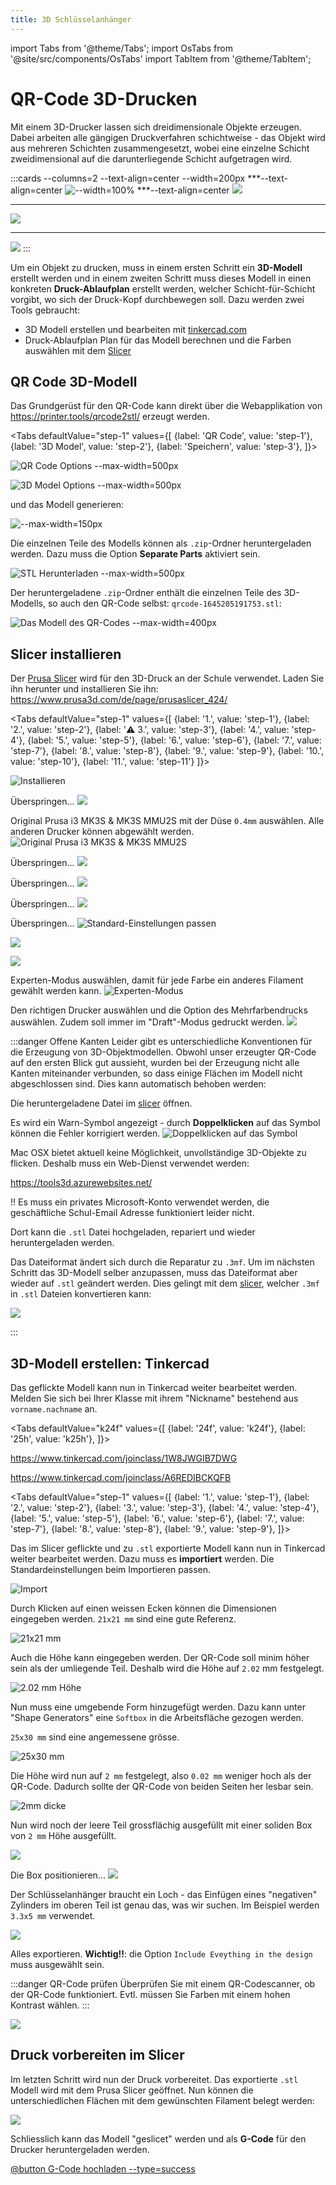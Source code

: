 ```yaml
---
title: 3D Schlüsselanhänger
---
```


import Tabs from '@theme/Tabs';
import OsTabs from '@site/src/components/OsTabs'
import TabItem from '@theme/TabItem';

# QR-Code 3D-Drucken

Mit einem 3D-Drucker lassen sich dreidimensionale Objekte erzeugen. Dabei arbeiten alle gängigen Druckverfahren schichtweise - das Objekt wird aus mehreren Schichten zusammengesetzt, wobei eine einzelne Schicht zweidimensional auf die darunterliegende Schicht aufgetragen wird.

:::cards --columns=2 --text-align=center --width=200px
***--text-align=center
![--width=100%](images/prusa-timelapse-01.gif)
***--text-align=center
![](images/prusa-timelapse-02.gif)
***
![](images/prusa-timelapse-03.gif)
***
![](images/prusa-timelapse-04.gif)
:::

Um ein Objekt zu drucken, muss in einem ersten Schritt ein **3D-Modell** erstellt werden und in einem zweiten Schritt muss dieses Modell in einen konkreten **Druck-Ablaufplan** erstellt werden, welcher Schicht-für-Schicht vorgibt, wo sich der Druck-Kopf durchbewegen soll. Dazu werden zwei Tools gebraucht:

- 3D Modell erstellen und bearbeiten mit [tinkercad.com](https://www.tinkercad.com/)
- Druck-Ablaufplan Plan für das Modell berechnen und die Farben auswählen mit dem [Slicer](https://www.prusa3d.com/de/page/prusaslicer_424/)

## QR Code 3D-Modell

Das Grundgerüst für den QR-Code kann direkt über die Webapplikation von https://printer.tools/qrcode2stl/ erzeugt werden.


<Tabs
  defaultValue="step-1"
  values={[
    {label: 'QR Code', value: 'step-1'},
    {label: '3D Model', value: 'step-2'},
    {label: 'Speichern', value: 'step-3'},
  ]}>
  <TabItem value="step-1">

![QR Code Options --max-width=500px](images/qr01.png)

</TabItem>
<TabItem value="step-2">

![3D Model Options --max-width=500px](images/qr02.png)

und das Modell generieren:

![--max-width=150px](images/qr03.png)

</TabItem>
<TabItem value="step-3">

Die einzelnen Teile des Modells können als `.zip`-Ordner heruntergeladen werden. Dazu muss die Option **Separate Parts** aktiviert sein.

![STL Herunterladen --max-width=500px](images/qr04.png)

</TabItem>
</Tabs>

Der heruntergeladene `.zip`-Ordner enthält die einzelnen Teile des 3D-Modells, so auch den QR-Code selbst: `qrcode-1645205191753.stl`:

![Das Modell des QR-Codes --max-width=400px](images/qr05.png)


## Slicer installieren

Der [Prusa Slicer](https://www.prusa3d.com/de/page/prusaslicer_424/) wird für den 3D-Druck an der Schule verwendet. Laden Sie ihn herunter und installieren Sie ihn: https://www.prusa3d.com/de/page/prusaslicer_424/


<Tabs
  defaultValue="step-1"
  values={[
    {label: '1.', value: 'step-1'},
    {label: '2.', value: 'step-2'},
    {label: '⚠️ 3.', value: 'step-3'},
    {label: '4.', value: 'step-4'},
    {label: '5.', value: 'step-5'},
    {label: '6.', value: 'step-6'},
    {label: '7.', value: 'step-7'},
    {label: '8.', value: 'step-8'},
    {label: '9.', value: 'step-9'},
    {label: '10.', value: 'step-10'},
    {label: '11.', value: 'step-11'}
  ]}>
  <TabItem value="step-1">

![Installieren](images/slicer-install-01.png)

</TabItem>
<TabItem value="step-2">

Überspringen...
![](images/slicer-install-03.png)
</TabItem>
<TabItem value="step-3">

Original Prusa i3 MK3S & MK3S MMU2S mit der Düse `0.4mm` auswählen. Alle anderen Drucker können abgewählt werden.
![Original Prusa i3 MK3S & MK3S MMU2S](images/slicer-install-04.png)
</TabItem>
<TabItem value="step-4">

Überspringen...
![](images/slicer-install-05.png)
</TabItem>
<TabItem value="step-5">

Überspringen...
![](images/slicer-install-06.png)
</TabItem>
<TabItem value="step-6">

Überspringen...
![](images/slicer-install-07.png)
</TabItem>
<TabItem value="step-7">

Überspringen...
![Standard-Einstellungen passen](images/slicer-install-08.png)
</TabItem>
<TabItem value="step-8">

![](images/slicer-install-09.png)
</TabItem>
<TabItem value="step-9">

![](images/slicer-install-10.png)
</TabItem>
<TabItem value="step-10">

Experten-Modus auswählen, damit für jede Farbe ein anderes Filament gewählt werden kann. 
![Experten-Modus](images/slicer-install-11.png)
</TabItem>
<TabItem value="step-11">

Den richtigen Drucker auswählen und die Option des Mehrfarbendrucks auswählen. Zudem soll immer im "Draft"-Modus gedruckt werden.
![](images/slicer-install-12.png)
</TabItem>
</Tabs>



:::danger Offene Kanten
Leider gibt es unterschiedliche Konventionen für die Erzeugung von 3D-Objektmodellen. Obwohl unser erzeugter QR-Code auf den ersten Blick gut aussieht, wurden bei der Erzeugung nicht alle Kanten miteinander verbunden, so dass einige Flächen im Modell nicht abgeschlossen sind. Dies kann automatisch behoben werden:


<OsTabs>
<TabItem value="win">

Die heruntergeladene Datei im [slicer](https://www.prusa3d.com/de/page/prusaslicer_424/) öffnen.

Es wird ein Warn-Symbol angezeigt - durch **Doppelklicken** auf das Symbol können die Fehler korrigiert werden. 
![Doppelklicken auf das Symbol](images/qr-fix-win.png)

</TabItem>
<TabItem value="mac">

Mac OSX bietet aktuell keine Möglichkeit, unvollständige 3D-Objekte zu flicken. Deshalb muss ein Web-Dienst verwendet werden:

https://tools3d.azurewebsites.net/

!! Es muss ein privates Microsoft-Konto verwendet werden, die geschäftliche Schul-Email Adresse funktioniert leider nicht.

Dort kann die `.stl` Datei hochgeladen, repariert und wieder heruntergeladen werden.

</TabItem>
</OsTabs>

Das Dateiformat ändert sich durch die Reparatur zu `.3mf`. Um im nächsten Schritt das 3D-Modell selber anzupassen, muss das Dateiformat aber wieder auf `.stl` geändert werden. Dies gelingt mit dem [slicer](https://www.prusa3d.com/de/page/prusaslicer_424/), welcher  `.3mf` in `.stl` Dateien konvertieren kann:

![](images/3mf-to-stl.png)

:::

## 3D-Modell erstellen: Tinkercad

Das geflickte Modell kann nun in Tinkercad weiter bearbeitet werden. Melden Sie sich bei Ihrer Klasse mit ihrem "Nickname" bestehend aus `vorname.nachname` an.

<Tabs
  defaultValue="k24f"
  values={[
    {label: '24f', value: 'k24f'},
    {label: '25h', value: 'k25h'},
  ]}>
<TabItem value="k24f">

https://www.tinkercad.com/joinclass/1W8JWGIB7DWG
</TabItem>
<TabItem value="k25h">

https://www.tinkercad.com/joinclass/A6REDIBCKQFB
</TabItem>
</Tabs>



<Tabs
  defaultValue="step-1"
  values={[
    {label: '1.', value: 'step-1'},
    {label: '2.', value: 'step-2'},
    {label: '3.', value: 'step-3'},
    {label: '4.', value: 'step-4'},
    {label: '5.', value: 'step-5'},
    {label: '6.', value: 'step-6'},
    {label: '7.', value: 'step-7'},
    {label: '8.', value: 'step-8'},
    {label: '9.', value: 'step-9'},
  ]}>
  <TabItem value="step-1">

Das im Slicer geflickte und zu `.stl` exportierte Modell kann nun in Tinkercad weiter bearbeitet werden. Dazu muss es **importiert** werden. Die Standardeinstellungen beim Importieren passen.

![Import](images/tinker-01.png)
</TabItem>
<TabItem value="step-2">

Durch Klicken auf einen weissen Ecken können die Dimensionen eingegeben werden. `21x21 mm` sind eine gute Referenz.

![21x21 mm](images/tinker-02.png)
</TabItem>
<TabItem value="step-3">

Auch die Höhe kann eingegeben werden. Der QR-Code soll minim höher sein als der umliegende Teil. Deshalb wird die Höhe auf `2.02` mm festgelegt.

![2.02 mm Höhe](images/tinker-02b.png)
</TabItem>
<TabItem value="step-4">

Nun muss eine umgebende Form hinzugefügt werden. Dazu kann unter "Shape Generators" eine `Softbox` in die Arbeitsfläche gezogen werden.

`25x30 mm` sind eine angemessene grösse.

![25x30 mm](images/tinker-03.png)
</TabItem>
<TabItem value="step-5">

Die Höhe wird nun auf `2 mm` festgelegt, also `0.02 mm` weniger hoch als der QR-Code. Dadurch sollte der QR-Code von beiden Seiten her lesbar sein.

![2mm dicke](images/tinker-03b.png)
</TabItem>
<TabItem value="step-6">

Nun wird noch der leere Teil grossflächig ausgefüllt mit einer soliden Box von `2 mm` Höhe ausgefüllt.

![](images/tinker-04.png)
</TabItem>
<TabItem value="step-7">

Die Box positionieren...
![](images/tinker-04b.png)
</TabItem>
<TabItem value="step-8">

Der Schlüsselanhänger braucht ein Loch - das Einfügen eines "negativen" Zylinders im oberen Teil ist genau das, was wir suchen. Im Beispiel werden `3.3x5 mm` verwendet.

![](images/tinker-05.png)
</TabItem>
<TabItem value="step-9">

Alles exportieren. **Wichtig!!**: die Option `Include Eveything in the design` muss ausgewählt sein.

:::danger QR-Code prüfen
Überprüfen Sie mit einem QR-Codescanner, ob der QR-Code funktioniert. Evtl. müssen Sie Farben mit einem hohen Kontrast wählen.
:::

![](images/tinker-06-export.png)
</TabItem>
</Tabs>

## Druck vorbereiten im Slicer

Im letzten Schritt wird nun der Druck vorbereitet. Das exportierte `.stl` Modell wird mit dem Prusa Slicer geöffnet. Nun können die unterschiedlichen Flächen mit dem gewünschten Filament belegt werden:

![](images/slicer-01.png)

Schliesslich kann das Modell "geslicet" werden und als **G-Code** für den Drucker heruntergeladen werden.

[@button G-Code hochladen --type=success](https://erzbe-my.sharepoint.com/:f:/g/personal/balthasar_hofer_gbsl_ch/El4N9CTUXFBEhkP_Zau_1n8BuzP1AbyqC_PRQ3Qc_WhLXg)